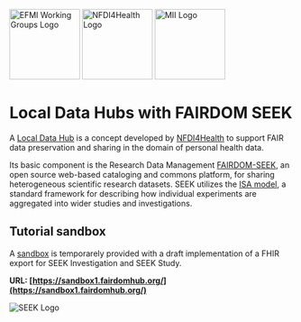 <span class="logo"><img src="https://efmi.org/wp-content/uploads/2019/11/EFMI_Logo_new_wg-587x235.png" alt="EFMI Working Groups Logo" width="125"></span>
<span class="logo"><img src="https://www.nfdi4health.de/images/logo/nfdi4health.svg" alt="NFDI4Health Logo" width="125"></span>
<span class="logo"><img src="https://www.medizininformatik-initiative.de/themes/custom/mii/assets/img/Logo_MII_270px_Hoehe_de.png" alt="MII Logo" width="125"></span>

# Local Data Hubs with FAIRDOM SEEK
A [Local Data Hub](https://www.nfdi4health.de/en/service/local-data-hub.html) is a concept developed by [NFDI4Health](https://www.nfdi4health.de/en/) to support FAIR data preservation and sharing in the domain of personal health data.

Its basic component is the Research Data Management [FAIRDOM-SEEK](https://seek4science.org/), an open source web-based cataloging and commons platform, for sharing heterogeneous scientific research datasets. SEEK utilizes the [ISA model](https://isa-tools.org/), a standard framework for describing how individual experiments are aggregated into wider studies and investigations. 

## Tutorial sandbox
A [sandbox](https://sandbox1.fairdomhub.org/) is temporarely provided with a draft implementation of a FHIR export for SEEK Investigation and SEEK Study.

**URL: [https://sandbox1.fairdomhub.org/](https://sandbox1.fairdomhub.org/)**

![SEEK Logo](https://seek4science.org/assets/images/fairdom-seek-logo-alt.svg)
